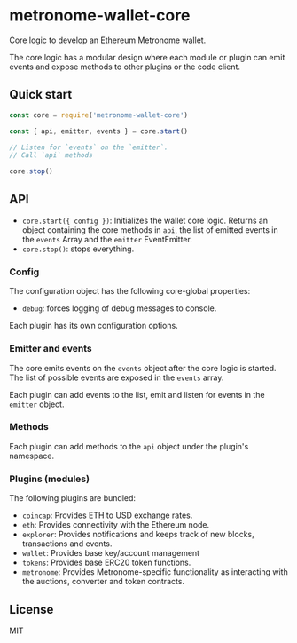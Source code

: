# metronome-wallet-core

Core logic to develop an Ethereum Metronome wallet.

The core logic has a modular design where each module or plugin can emit events and expose methods to other plugins or the code client.

## Quick start

```js
const core = require('metronome-wallet-core')

const { api, emitter, events } = core.start()

// Listen for `events` on the `emitter`.
// Call `api` methods

core.stop()
```

## API

- `core.start({ config })`: Initializes the wallet core logic. Returns an object containing the core methods in `api`, the list of emitted events in the `events` Array and the `emitter` EventEmitter.
- `core.stop()`: stops everything.

### Config

The configuration object has the following core-global properties:

- `debug`: forces logging of debug messages to console.

Each plugin has its own configuration options.

### Emitter and events

The core emits events on the `events` object after the core logic is started.
The list of possible events are exposed in the `events` array.

Each plugin can add events to the list, emit and listen for events in the `emitter` object.

### Methods

Each plugin can add methods to the `api` object under the plugin's namespace.

### Plugins (modules)

The following plugins are bundled:

- `coincap`: Provides ETH to USD exchange rates.
- `eth`: Provides connectivity with the Ethereum node.
- `explorer`: Provides notifications and keeps track of new blocks, transactions and events.
- `wallet`: Provides base key/account management
- `tokens`: Provides base ERC20 token functions.
- `metronome`: Provides Metronome-specific functionality as interacting with the auctions, converter and token contracts.

## License

MIT
